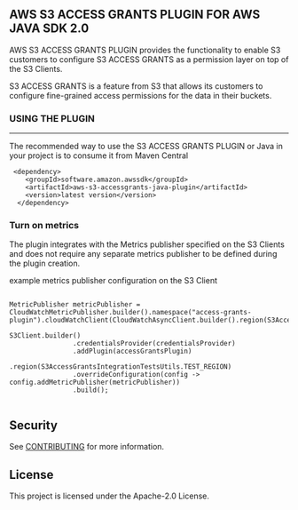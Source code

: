 ## AWS S3 ACCESS GRANTS PLUGIN FOR AWS JAVA SDK 2.0

AWS S3 ACCESS GRANTS PLUGIN provides the functionality to enable S3 customers to configure S3 ACCESS GRANTS as a permission layer on top of the S3 Clients.

S3 ACCESS GRANTS is a feature from S3 that allows its customers to configure fine-grained access permissions for the data in their buckets.

### USING THE PLUGIN

---

The recommended way to use the S3 ACCESS GRANTS PLUGIN or Java in your project is to consume it from Maven Central


```
 <dependency>
    <groupId>software.amazon.awssdk</groupId>
    <artifactId>aws-s3-accessgrants-java-plugin</artifactId>
    <version>latest version</version>
  </dependency>
```

### Turn on metrics

The plugin integrates with the Metrics publisher specified on the S3 Clients and does not require any separate metrics publisher to be defined during the plugin creation.

example metrics publisher configuration on the S3 Client

```

MetricPublisher metricPublisher = CloudWatchMetricPublisher.builder().namespace("access-grants-plugin").cloudWatchClient(CloudWatchAsyncClient.builder().region(S3AccessGrantsIntegrationTestsUtils.TEST_REGION).credentialsProvider(credentialsProvider).build()).build();

S3Client.builder()
                .credentialsProvider(credentialsProvider)
                .addPlugin(accessGrantsPlugin)
                .region(S3AccessGrantsIntegrationTestsUtils.TEST_REGION)
                .overrideConfiguration(config -> config.addMetricPublisher(metricPublisher))
                .build();
            
```

## Security

See [CONTRIBUTING](CONTRIBUTING.md#security-issue-notifications) for more information.

## License

This project is licensed under the Apache-2.0 License.

